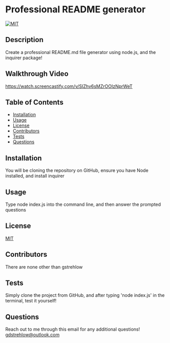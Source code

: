 # Professional README generator
  [![MIT](https://img.shields.io/badge/license-MIT-green)](https://img.shields.io/badge/license-MIT-green)
  ## Description

  Create a professional README.md file generator using node.js, and the inquirer package!
  
  ## Walkthrough Video
  
  https://watch.screencastify.com/v/SIZhv6sMZrOOIzNprWeT
  
  ## Table of Contents

  * [Installation](#installation)
  * [Usage](#usage)
  * [License](#license)
  * [Contributors](#contributors)
  * [Tests](#tests)
  * [Questions](#questions)

  ## Installation

  You will be cloning the repository on GitHub, ensure you have Node installed, and install inquirer

  ## Usage

  Type node index.js into the command line, and then answer the prompted questions

  ## License

  [MIT](https://choosealicense.com/licenses/mit/)

  ## Contributors

  There are none other than gstrehlow

  ## Tests

  Simply clone the project from GitHub, and after typing 'node index.js' in the terminal, test it yourself!

  ## Questions

  Reach out to me through this email for any additional questions! gdstrehlow@outlook.com
